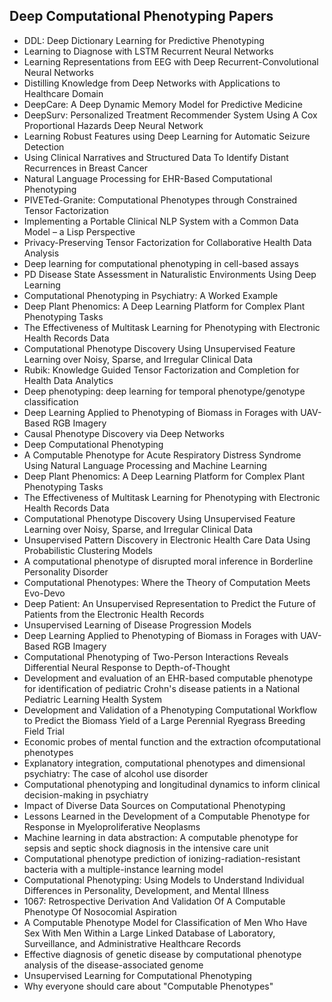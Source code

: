 <h2>Deep Computational Phenotyping Papers</h2>


<ul>

                             

 <li><a target="_blank" href="https://github.com/manjunath5496/Deep-Computational-Phenotyping-Papers/blob/master/ph(1).pdf" style="text-decoration:none;">DDL: Deep Dictionary Learning for Predictive Phenotyping</a></li>

 <li><a target="_blank" href="https://github.com/manjunath5496/Deep-Computational-Phenotyping-Papers/blob/master/ph(2).pdf" style="text-decoration:none;">Learning to Diagnose with LSTM Recurrent Neural Networks</a></li>

<li><a target="_blank" href="https://github.com/manjunath5496/Deep-Computational-Phenotyping-Papers/blob/master/ph(3).pdf" style="text-decoration:none;">Learning Representations from EEG with Deep Recurrent-Convolutional Neural Networks</a></li>
 <li><a target="_blank" href="https://github.com/manjunath5496/Deep-Computational-Phenotyping-Papers/blob/master/ph(4).pdf" style="text-decoration:none;">Distilling Knowledge from Deep Networks with Applications to Healthcare Domain</a></li>                              
<li><a target="_blank" href="https://github.com/manjunath5496/Deep-Computational-Phenotyping-Papers/blob/master/ph(5).pdf" style="text-decoration:none;">DeepCare: A Deep Dynamic Memory Model for Predictive Medicine</a></li>
<li><a target="_blank" href="https://github.com/manjunath5496/Deep-Computational-Phenotyping-Papers/blob/master/ph(6).pdf" style="text-decoration:none;">DeepSurv: Personalized Treatment Recommender System Using A Cox Proportional Hazards Deep Neural Network</a></li>
 <li><a target="_blank" href="https://github.com/manjunath5496/Deep-Computational-Phenotyping-Papers/blob/master/ph(7).pdf" style="text-decoration:none;">Learning Robust Features using Deep Learning for Automatic Seizure Detection</a></li>

 <li><a target="_blank" href="https://github.com/manjunath5496/Deep-Computational-Phenotyping-Papers/blob/master/ph(8).pdf" style="text-decoration:none;"> Using Clinical Narratives and Structured Data To Identify Distant Recurrences in Breast Cancer </a></li>
   <li><a target="_blank" href="https://github.com/manjunath5496/Deep-Computational-Phenotyping-Papers/blob/master/ph(9).pdf" style="text-decoration:none;">Natural Language Processing for EHR-Based Computational Phenotyping</a></li>
  
   
 <li><a target="_blank" href="https://github.com/manjunath5496/Deep-Computational-Phenotyping-Papers/blob/master/ph(10).pdf" style="text-decoration:none;">PIVETed-Granite: Computational Phenotypes through Constrained Tensor Factorization</a></li>                              
<li><a target="_blank" href="https://github.com/manjunath5496/Deep-Computational-Phenotyping-Papers/blob/master/ph(11).pdf" style="text-decoration:none;">Implementing a Portable Clinical NLP System with a Common Data Model – a Lisp Perspective</a></li>
<li><a target="_blank" href="https://github.com/manjunath5496/Deep-Computational-Phenotyping-Papers/blob/master/ph(12).pdf" style="text-decoration:none;">Privacy-Preserving Tensor Factorization for Collaborative Health Data Analysis</a></li>
<li><a target="_blank" href="https://github.com/manjunath5496/Deep-Computational-Phenotyping-Papers/blob/master/ph(13).pdf" style="text-decoration:none;">Deep learning for computational phenotyping in cell-based assays</a></li>

<li><a target="_blank" href="https://github.com/manjunath5496/Deep-Computational-Phenotyping-Papers/blob/master/ph(14).pdf" style="text-decoration:none;">PD Disease State Assessment in Naturalistic Environments Using Deep Learning</a></li>
                              
<li><a target="_blank" href="https://github.com/manjunath5496/Deep-Computational-Phenotyping-Papers/blob/master/ph(15).pdf" style="text-decoration:none;">Computational Phenotyping in Psychiatry: A Worked Example</a></li>

<li><a target="_blank" href="https://github.com/manjunath5496/Deep-Computational-Phenotyping-Papers/blob/master/ph(16).pdf" style="text-decoration:none;">Deep Plant Phenomics: A Deep Learning Platform for Complex Plant Phenotyping Tasks</a></li>

  <li><a target="_blank" href="https://github.com/manjunath5496/Deep-Computational-Phenotyping-Papers/blob/master/ph(17).pdf" style="text-decoration:none;">
The Effectiveness of Multitask Learning for Phenotyping with Electronic Health Records Data</a></li>   
  
<li><a target="_blank" href="https://github.com/manjunath5496/Deep-Computational-Phenotyping-Papers/blob/master/ph(18).pdf" style="text-decoration:none;">Computational Phenotype Discovery Using Unsupervised Feature Learning over Noisy, Sparse, and Irregular Clinical Data</a></li> 

  
<li><a target="_blank" href="https://github.com/manjunath5496/Deep-Computational-Phenotyping-Papers/blob/master/ph(19).pdf" style="text-decoration:none;">Rubik: Knowledge Guided Tensor Factorization and Completion for Health Data Analytics</a></li> 

<li><a target="_blank" href="https://github.com/manjunath5496/Deep-Computational-Phenotyping-Papers/blob/master/ph(20).pdf" style="text-decoration:none;">
Deep phenotyping: deep learning for temporal phenotype/genotype classification</a></li>

<li><a target="_blank" href="https://github.com/manjunath5496/Deep-Computational-Phenotyping-Papers/blob/master/ph(21).pdf" style="text-decoration:none;">Deep Learning Applied to Phenotyping of Biomass in Forages with UAV-Based RGB Imagery</a></li>
<li><a target="_blank" href="https://github.com/manjunath5496/Deep-Computational-Phenotyping-Papers/blob/master/ph(22).pdf" style="text-decoration:none;">Causal Phenotype Discovery via Deep Networks</a></li> 
 <li><a target="_blank" href="https://github.com/manjunath5496/Deep-Computational-Phenotyping-Papers/blob/master/ph(23).pdf" style="text-decoration:none;">Deep Computational Phenotyping</a></li> 
 

   <li><a target="_blank" href="https://github.com/manjunath5496/Deep-Computational-Phenotyping-Papers/blob/master/ph(24).pdf" style="text-decoration:none;">A Computable Phenotype for Acute Respiratory Distress Syndrome Using Natural Language Processing and Machine Learning</a></li>
 
   <li><a target="_blank" href="https://github.com/manjunath5496/Deep-Computational-Phenotyping-Papers/blob/master/ph(25).pdf" style="text-decoration:none;">Deep Plant Phenomics: A Deep Learning Platform for Complex Plant Phenotyping Tasks</a></li>                              
 <li><a target="_blank" href="https://github.com/manjunath5496/Deep-Computational-Phenotyping-Papers/blob/master/ph(26).pdf" style="text-decoration:none;">The Effectiveness of Multitask Learning for Phenotyping with Electronic Health Records Data</a></li>
 <li><a target="_blank" href="https://github.com/manjunath5496/Deep-Computational-Phenotyping-Papers/blob/master/ph(27).PDF" style="text-decoration:none;">Computational Phenotype Discovery Using Unsupervised Feature Learning over Noisy, Sparse, and Irregular Clinical Data</a></li>
   
 
   <li><a target="_blank" href="https://github.com/manjunath5496/Deep-Computational-Phenotyping-Papers/blob/master/ph(28).pdf" style="text-decoration:none;">Unsupervised Pattern Discovery in Electronic Health Care Data Using Probabilistic Clustering Models</a></li>
 
   <li><a target="_blank" href="https://github.com/manjunath5496/Deep-Computational-Phenotyping-Papers/blob/master/ph(29).pdf" style="text-decoration:none;">A computational phenotype of disrupted moral inference in Borderline Personality Disorder</a></li>                              

  <li><a target="_blank" href="https://github.com/manjunath5496/Deep-Computational-Phenotyping-Papers/blob/master/ph(30).pdf" style="text-decoration:none;">Computational Phenotypes: Where the Theory of Computation Meets Evo-Devo</a></li>
 
   <li><a target="_blank" href="https://github.com/manjunath5496/Deep-Computational-Phenotyping-Papers/blob/master/ph(31).pdf" style="text-decoration:none;">Deep Patient: An Unsupervised Representation to Predict the Future of Patients from the Electronic Health Records</a></li> 
    <li><a target="_blank" href="https://github.com/manjunath5496/Deep-Computational-Phenotyping-Papers/blob/master/ph(32).pdf" style="text-decoration:none;">
Unsupervised Learning of Disease Progression Models</a></li> 

   <li><a target="_blank" href="https://github.com/manjunath5496/Deep-Computational-Phenotyping-Papers/blob/master/ph(33).pdf" style="text-decoration:none;">Deep Learning Applied to Phenotyping of Biomass in Forages with UAV-Based RGB Imagery</a></li>                              
<li><a target="_blank" href="https://github.com/manjunath5496/Deep-Computational-Phenotyping-Papers/blob/master/ph(34).pdf" style="text-decoration:none;">Computational Phenotyping of Two-Person Interactions Reveals Differential Neural Response to Depth-of-Thought</a></li> 
 
  <li><a target="_blank" href="https://github.com/manjunath5496/Deep-Computational-Phenotyping-Papers/blob/master/ph(35).pdf" style="text-decoration:none;">Development and evaluation of an EHR-based computable phenotype for identification of pediatric Crohn's disease patients in a National Pediatric Learning Health System</a></li> 

  <li><a target="_blank" href="https://github.com/manjunath5496/Deep-Computational-Phenotyping-Papers/blob/master/ph(36).pdf" style="text-decoration:none;">Development and Validation of a Phenotyping Computational Workflow to Predict the Biomass Yield of a Large Perennial Ryegrass Breeding Field Trial</a></li> 
 
<li><a target="_blank" href="https://github.com/manjunath5496/Deep-Computational-Phenotyping-Papers/blob/master/ph(37).pdf" style="text-decoration:none;">Economic probes of mental function and the extraction ofcomputational phenotypes</a></li>
 <li><a target="_blank" href="https://github.com/manjunath5496/Deep-Computational-Phenotyping-Papers/blob/master/ph(38).pdf" style="text-decoration:none;">Explanatory integration, computational phenotypes and dimensional psychiatry: The case of alcohol use disorder</a></li>
<li><a target="_blank" href="https://github.com/manjunath5496/Deep-Computational-Phenotyping-Papers/blob/master/ph(39).pdf" style="text-decoration:none;">Computational phenotyping and longitudinal dynamics to inform clinical decision-making in psychiatry</a></li>
 <li><a target="_blank" href="https://github.com/manjunath5496/Deep-Computational-Phenotyping-Papers/blob/master/ph(40).pdf" style="text-decoration:none;">Impact of Diverse Data Sources on Computational Phenotyping</a></li>                              
<li><a target="_blank" href="https://github.com/manjunath5496/Deep-Computational-Phenotyping-Papers/blob/master/ph(41).pdf" style="text-decoration:none;">Lessons Learned in the Development of a Computable Phenotype for Response in Myeloproliferative Neoplasms</a></li>
<li><a target="_blank" href="https://github.com/manjunath5496/Deep-Computational-Phenotyping-Papers/blob/master/ph(42).pdf" style="text-decoration:none;">Machine learning in data abstraction: A computable phenotype for sepsis and septic shock diagnosis in the intensive care unit</a></li>
 
  <li><a target="_blank" href="https://github.com/manjunath5496/Deep-Computational-Phenotyping-Papers/blob/master/ph(43).pdf" style="text-decoration:none;">Computational phenotype prediction of ionizing-radiation-resistant bacteria with a multiple-instance learning model</a></li>
 <li><a target="_blank" href="https://github.com/manjunath5496/Deep-Computational-Phenotyping-Papers/blob/master/ph(44).pdf" style="text-decoration:none;">Computational Phenotyping: Using Models to Understand Individual Differences in Personality, Development, and Mental Illness</a></li>
   <li><a target="_blank" href="https://github.com/manjunath5496/Deep-Computational-Phenotyping-Papers/blob/master/ph(45).pdf" style="text-decoration:none;">1067: Retrospective Derivation And Validation Of A Computable Phenotype Of Nosocomial Aspiration</a></li>  
   
<li><a target="_blank" href="https://github.com/manjunath5496/Deep-Computational-Phenotyping-Papers/blob/master/ph(46).pdf" style="text-decoration:none;">A Computable Phenotype Model for Classification of Men Who Have Sex With Men Within a Large Linked Database of Laboratory, Surveillance, and Administrative Healthcare Records</a></li> 
                             
<li><a target="_blank" href="https://github.com/manjunath5496/Deep-Computational-Phenotyping-Papers/blob/master/ph(47).pdf" style="text-decoration:none;">Effective diagnosis of genetic disease by computational phenotype analysis of the disease-associated genome</a></li>
<li><a target="_blank" href="https://github.com/manjunath5496/Deep-Computational-Phenotyping-Papers/blob/master/ph(48).pdf" style="text-decoration:none;">Unsupervised Learning for Computational Phenotyping</a></li>

<li><a target="_blank" href="https://github.com/manjunath5496/Deep-Computational-Phenotyping-Papers/blob/master/ph(49).pdf" style="text-decoration:none;">Why everyone should care about "Computable Phenotypes"</a></li>
                              
  </ul>
